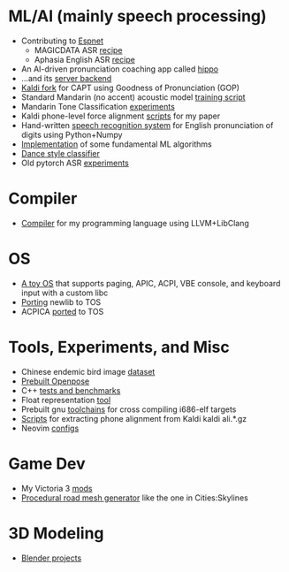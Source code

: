 # ML/AI (mainly speech processing)

- Contributing to [Espnet](https://github.com/espnet/espnet)
    - MAGICDATA ASR [recipe](https://github.com/espnet/espnet/tree/master/egs2/magicdata/asr1)
    - Aphasia English ASR [recipe](https://github.com/espnet/espnet/tree/master/egs2/aphasiabank/asr1)
- An AI-driven pronunciation coaching app called [hippo](https://github.com/tjysdsg/hippo)
- ...and its [server backend](https://github.com/tjysdsg/capt-public)
- [Kaldi fork](https://github.com/tjysdsg/kaldi) for CAPT using Goodness of Pronunciation (GOP)
- Standard Mandarin (no accent) acoustic model [training script](https://github.com/tjysdsg/std-mandarin-kaldi)
- Mandarin Tone Classification [experiments](https://github.com/tjysdsg/tone_classifier)
- Kaldi phone-level force alignment [scripts](https://github.com/tjysdsg/aidatatang_force_align) for my paper
- Hand-written [speech recognition system](https://github.com/tjysdsg/speech-recognition) for English pronunciation of
  digits using Python+Numpy
- [Implementation](https://github.com/tjysdsg/ml) of some fundamental ML algorithms
- [Dance style classifier](https://github.com/tjysdsg/dance-classifier)
- Old pytorch ASR [experiments](https://github.com/tjysdsg/pytorch-projects)

# Compiler

- [Compiler](https://github.com/tjysdsg/tan) for my programming language using LLVM+LibClang

# OS

- [A toy OS](https://github.com/tjysdsg/tos) that supports paging, APIC, ACPI, VBE console, and keyboard input with a
  custom libc
- [Porting](https://github.com/tjysdsg/newlib) newlib to TOS
- ACPICA [ported](https://github.com/tjysdsg/acpica) to TOS

# Tools, Experiments, and Misc

- Chinese endemic bird image [dataset](https://github.com/tjysdsg/birds)
- [Prebuilt Openpose](https://github.com/tjysdsg/openpose-built)
- C++ [tests and benchmarks](https://github.com/tjysdsg/test-bench)
- Float representation [tool](https://github.com/tjysdsg/float_repr)
- Prebuilt gnu [toolchains](https://github.com/tjysdsg/cross-gnu) for cross compiling i686-elf targets
- [Scripts](https://github.com/tjysdsg/ali_to_phone) for extracting phone alignment from Kaldi kaldi ali.*.gz
- Neovim [configs](https://github.com/tjysdsg/nvim)

# Game Dev

- My Victoria 3 [mods](https://github.com/tjysdsg/tjy_vic3_fix)
- [Procedural road mesh generator](https://github.com/tjysdsg/dynamic_road_gen) like the one in Cities:Skylines

# 3D Modeling

- [Blender projects](https://github.com/tjysdsg/blender-projects)
